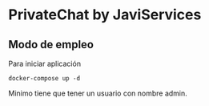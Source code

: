 # PrivateChat by JaviServices

## Modo de empleo
Para iniciar aplicación
```
docker-compose up -d
```
Minimo tiene que tener un usuario con nombre admin.